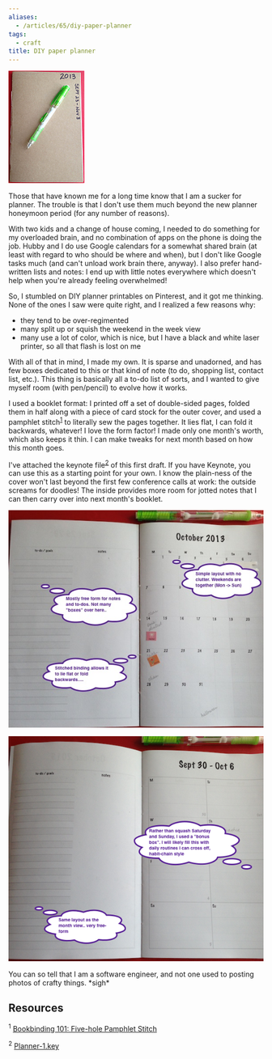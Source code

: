 ```yaml
---
aliases:
  - /articles/65/diy-paper-planner
tags:
  - craft
title: DIY paper planner
---
```

<img src="/images/4t.png" class="right-box" title="Cover view" alt="Cover view" />

<p>Those that have known me for a long time know that I am a sucker for planner. The trouble is that I don't use them much beyond the new planner honeymoon period (for any number of reasons). </p>

<p>With two kids and a change of house coming, I needed to do something for my overloaded brain, and no combination of apps on the phone is doing the job. Hubby and I do use Google calendars for a somewhat shared brain (at least with regard to who should be where and when), but I don't like Google tasks much (and can't unload work brain there, anyway). I also prefer hand-written lists and notes: I end up with little notes everywhere which doesn't help when you're already feeling overwhelmed!</p>

<p>So, I stumbled on <span class="caps">DIY</span> planner printables on Pinterest, and it got me thinking. None of the ones I saw were quite right, and I realized a few reasons why:</p>

<ul>
	<li>they tend to be over-regimented</li>
	<li>many split up or squish the weekend in the week view</li>
	<li>many use a lot of color, which is nice, but I have a black and white laser printer, so all that flash is lost on me</li>
</ul>

<p>With all of that in mind, I made my own. It is sparse and unadorned, and has few boxes dedicated to this or that kind of note (to do, shopping list, contact list, etc.). This thing is basically all a to-do list of sorts, and I wanted to give myself room (with pen/pencil) to evolve how it works.</p>
<!--more-->
<p>I used a booklet format: I printed off a set of double-sided pages, folded them in half along with a piece of card stock for the outer cover, and used a pamphlet stitch<sup id="fnrev18558719825240867d96bec" class="footnote"><a href="#fn18558719825240867d96bec">1</a></sup> to literally sew the pages together. It lies flat, I can fold it backwards, whatever! I love the form factor! I made only one month's worth, which also keeps it thin. I can make tweaks for next month based on how this month goes. </p>

<p>I've attached the keynote file<sup id="fnrev18914270245240867d9714e" class="footnote"><a href="#fn18914270245240867d9714e">2</a></sup> of this first draft. If you have Keynote, you can use this as a starting point for your own. I know the plain-ness of the cover won't last beyond the first few conference calls at work: the outside screams for doodles! The inside provides more room for jotted notes that I can then carry over into next month's booklet.</p>

<p><img src="/images/5.png" title="Month overview" alt="Month overview" /></p>
<p><img src="/images/6.png" title="Week overview" alt="Week overview" /></p>

<p>You can so tell that I am a software engineer, and not one used to posting photos of crafty things. *sigh* </p>

<h2>Resources</h2>

<p id="fn18558719825240867d96bec" class="footnote"><sup>1</sup> <a href="http://www.designsponge.com/2013/03/bookbinding-101-five-hole-pamphlet-stitch.html">Bookbinding 101: Five-hole Pamphlet Stitch</a></p>

<p id="fn18914270245240867d9714e" class="footnote"><sup>2</sup> <a href="/files/Planner-1.key" title="First version of DIY monthly/weekly planner.">Planner-1.key</a></p>
